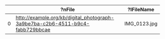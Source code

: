 |    | ?nFile                                                                        | ?lFileName   |
|----|-------------------------------------------------------------------------------|--------------|
|  0 | http://example.org/kb/digital_photograph-3a9be7ba-c2b6-4511-b9c4-fabb729bbcae | IMG_0123.jpg |